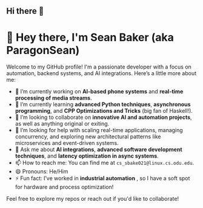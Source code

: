 ## Hi there 👋

# 👋 Hey there, I'm Sean Baker (aka ParagonSean)

Welcome to my GitHub profile! I'm a passionate developer with a focus on automation, backend systems, and AI integrations. Here’s a little more about me:

- 🔭 I’m currently working on **AI-based phone systems** and **real-time processing of media streams**.
- 🌱 I’m currently learning **advanced Python techniques**, **asynchronous programming**, and **CPP Optimizations and Tricks** (big fan of Haskell!).
- 👯 I’m looking to collaborate on **innovative AI and automation projects**, as well as anything original or exiting. 
- 🤔 I’m looking for help with scaling real-time applications, managing concurrency, and exploring new architectural patterns like microservices and event-driven systems.
- 💬 Ask me about **AI integrations**, **advanced software development techniques**, and **latency optimization in async systems**.
- 📫 How to reach me: You can find me at `cs_sbake021@linux.cs.odu.edu`.
- 😄 Pronouns: He/Him
- ⚡ Fun fact: I’ve worked in **industrial automation** , so I have a soft spot for hardware and process optimization!

Feel free to explore my repos or reach out if you'd like to collaborate!
